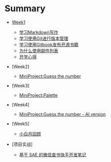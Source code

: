 # Summary


* [Week1](README.md)
	* [学习Markdown写作](Week1/2_LearnMarkdown.md)
	* [学习使用Git进行版本管理](Week1/3_LearnGit.md)
	* [学习使用Gitbook发布开源书籍](Week1/4_HowToUseGitbook.md)
	* [为什么使用邮件列表](Week1/5_Why-Mailling-List.md)
	* [开学心得](Week1/1_OpeningNote.md)
* [Week2]
	* [MiniProject:Guess the number](Week2/MiniProject-GuessTheNumber.md)
* [Week3]
	* [MiniProject:Palette](Week3/Palette.md)
* [Week4]
	* [MiniProject:Guess the number - AI version](Week4/guess_the_number_ai_version.md)
* [Week5]
	* [小白月回顾](00sPythonNoteMonth1.md)

* [项目实战]
	* [基于 SAE 的微信查书快手开发笔记](ProjectNote/SAE_ProjetNote.md)
	
